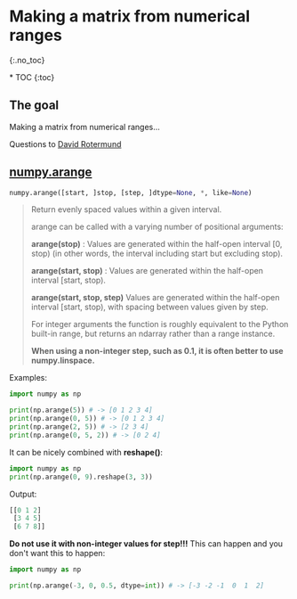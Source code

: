 # Making a matrix from numerical ranges
{:.no_toc}

<nav markdown="1" class="toc-class">
* TOC
{:toc}
</nav>

## The goal

Making a matrix from numerical ranges...

Questions to [David Rotermund](mailto:davrot@uni-bremen.de)

## [numpy.arange](https://numpy.org/doc/stable/reference/generated/numpy.arange.html)


```python
numpy.arange([start, ]stop, [step, ]dtype=None, *, like=None)
```

> Return evenly spaced values within a given interval.
> 
> arange can be called with a varying number of positional arguments:
> 
>   **arange(stop)** : Values are generated within the half-open interval [0, stop) (in other words, the interval including start but excluding stop).
>   
>   **arange(start, stop)** : Values are generated within the half-open interval [start, stop).
>   
>   **arange(start, stop, step)** Values are generated within the half-open interval [start, stop), with spacing between values given by step.
>   
>   For integer arguments the function is roughly equivalent to the Python built-in range, but returns an ndarray rather than a range instance.
>
> **When using a non-integer step, such as 0.1, it is often better to use numpy.linspace.**
>
> 

 Examples: 

```python
import numpy as np

print(np.arange(5)) # -> [0 1 2 3 4]
print(np.arange(0, 5)) # -> [0 1 2 3 4]
print(np.arange(2, 5)) # -> [2 3 4]
print(np.arange(0, 5, 2)) # -> [0 2 4]
```

It can be nicely combined with **reshape()**:

```python
import numpy as np
print(np.arange(0, 9).reshape(3, 3))
```

Output:

```python
[[0 1 2]
 [3 4 5]
 [6 7 8]]
```

**Do not use it with non-integer values for step!!!** This can happen and you don't want this to happen: 

```python
import numpy as np

print(np.arange(-3, 0, 0.5, dtype=int)) # -> [-3 -2 -1  0  1  2]
```
